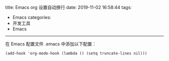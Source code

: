 title: Emacs org 设置自动换行
date: 2019-11-02 16:58:44
tags:
- Emacs
categories:
- 开发工具
- Emacs
---

在 Emacs 配置文件 .emacs 中添加以下配置：

    (add-hook 'org-mode-hook (lambda () (setq truncate-lines nil)))

